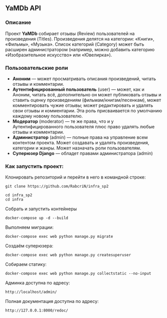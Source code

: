## YaMDb API

### Описание
Проект **YaMDb** собирает отзывы (Review) пользователей на произведения (Titles). Произведения делятся на категории: «Книги», «Фильмы», «Музыка». Список категорий (Category) может быть расширен администратором (например, можно добавить категорию «Изобразительное искусство» или «Ювелирка»).

### Пользовательские роли
* **Аноним** — может просматривать описания произведений, читать отзывы и комментарии.
* **Аутентифицированный пользователь** (user) — может, как и Аноним, читать всё, дополнительно он может публиковать отзывы и ставить оценку произведениям (фильмам/книгам/песенкам), может комментировать чужие отзывы; может редактировать и удалять свои отзывы и комментарии. Эта роль присваивается по умолчанию каждому новому пользователю.
* **Модератор** (moderator) — те же права, что и у Аутентифицированного пользователя плюс право удалять любые отзывы и комментарии.
* **Администратор** (admin) — полные права на управление всем контентом проекта. Может создавать и удалять произведения, категории и жанры. Может назначать роли пользователям.
* **Суперюзер Django** — обладет правами администратора (admin)


### Как запустить проект:

Клонировать репозиторий и перейти в него в командной строке:

```
git clone https://github.com/RabcriN/infra_sp2
```

```
cd infra_sp2
cd infra
```

Cобрать и запустить контейнеры
```
docker-compose up -d --build 
```
Выполняем миграции:
```
docker-compose exec web python manage.py migrate
```
Создаём суперюзера:
```
docker-compose exec web python manage.py createsuperuser
```
Собираем статику:

```
docker-compose exec web python manage.py collectstatic --no-input 
```

Админка доступна по адресу:

```
http://localhost/admin/
```

Полная документация доступна по адресу:

```
http://127.0.0.1:8000/redoc/
```